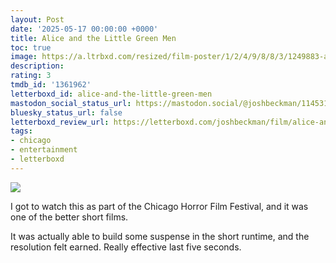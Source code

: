 ```yaml
---
layout: Post
date: '2025-05-17 00:00:00 +0000'
title: Alice and the Little Green Men
toc: true
image: https://a.ltrbxd.com/resized/film-poster/1/2/4/9/8/8/3/1249883-alice-and-the-little-green-men-0-600-0-900-crop.jpg?v=76ba3c55d5
description:
rating: 3
tmdb_id: '1361962'
letterboxd_id: alice-and-the-little-green-men
mastodon_social_status_url: https://mastodon.social/@joshbeckman/114531455127178280
bluesky_status_url: false
letterboxd_review_url: https://letterboxd.com/joshbeckman/film/alice-and-the-little-green-men/
tags:
- chicago
- entertainment
- letterboxd
---
```


 <p><img src="https://a.ltrbxd.com/resized/film-poster/1/2/4/9/8/8/3/1249883-alice-and-the-little-green-men-0-600-0-900-crop.jpg?v=76ba3c55d5"/></p> <p>I got to watch this as part of the Chicago Horror Film Festival, and it was one of the better short films. </p><p>It was actually able to build some suspense in the short runtime, and the resolution felt earned. Really effective last five seconds.</p> 
